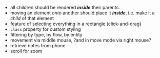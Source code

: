 - all children should be rendered **_inside_** their parents.
- moving an element _onto_ another should place it **_inside_**, i.e. make it a _child_ of that element
- feature of selecting everything in a rectangle (click-and-drag)
- `class` property for custom styling
- filtering by type, by flow, by entity
- movement via middle mouse, ?and in move mode via right mouse?
- retrieve notes from phone
- scroll for zoom
